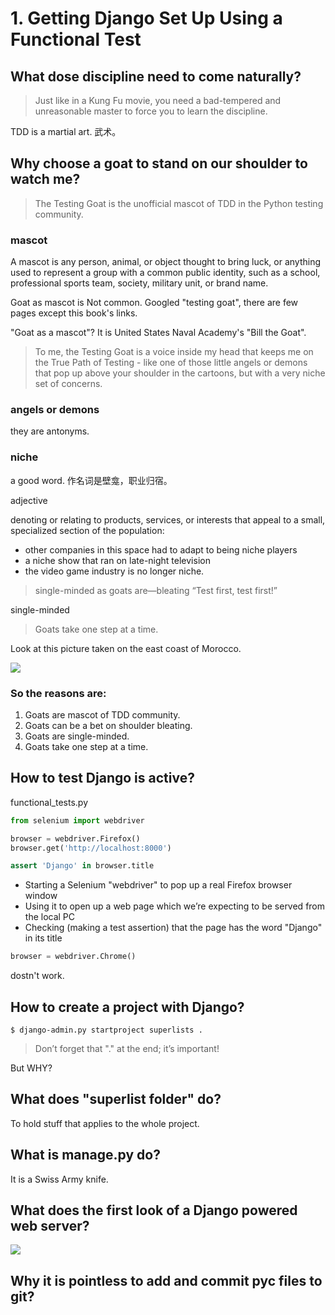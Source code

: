 # 1. Getting Django Set Up Using a Functional Test

## What dose discipline need to come naturally?

> Just like in a Kung Fu movie, you need a bad-tempered and unreasonable master to force you to learn the discipline.

TDD is a martial art. 武术。


## Why choose a goat to stand on our shoulder to watch me?

> The Testing Goat is the unofficial mascot of TDD in the Python testing community.

### mascot

A mascot is any person, animal, or object thought to bring luck, or anything used to represent a group with a common public identity, such as a school, professional sports team, society, military unit, or brand name.

Goat as mascot is Not common. Googled "testing goat", there are few pages except this book's links.

"Goat as a mascot"? It is United States Naval Academy's "Bill the Goat".

> To me, the Testing Goat is a voice inside my head that keeps me on the True Path of Testing - like one of those little angels or demons that pop up above your shoulder in the cartoons, but with a very niche set of concerns.

### angels or demons

 they are antonyms.

### niche

a good word. 作名词是壁龛，职业归宿。

adjective

denoting or relating to products, services, or interests that appeal to a small, specialized section of the population: 
* other companies in this space had to adapt to being niche players
* a niche show that ran on late-night television
* the video game industry is no longer niche.

> single-minded as goats are—​bleating “Test first, test first!”

single-minded

> Goats take one step at a time.

Look at this picture taken on the east coast of Morocco.

![](https://ws2.sinaimg.cn/large/006tNc79ly1ftrqz0q6ivj316c1km1l1.jpg)

### So the reasons are:
1. Goats are mascot of TDD community.
2. Goats can be a bet on shoulder bleating.
3. Goats are single-minded.
4. Goats take one step at a time.


## How to test Django is active?


functional_tests.py
```python
from selenium import webdriver

browser = webdriver.Firefox()
browser.get('http://localhost:8000')

assert 'Django' in browser.title
```

- Starting a Selenium "webdriver" to pop up a real Firefox browser window
- Using it to open up a web page which we’re expecting to be served from the local PC
- Checking (making a test assertion) that the page has the word "Django" in its title

```python
browser = webdriver.Chrome()
```
dostn't work.


## How to create a project with Django?

```commandline
$ django-admin.py startproject superlists .
```

> Don’t forget that "." at the end; it’s important!

But WHY?


## What does "superlist folder" do?

To hold stuff that applies to the whole project.


## What is manage.py do?

It is a Swiss Army knife.


## What does the first look of a Django powered web server?

![](https://ws4.sinaimg.cn/large/006tNc79ly1ftrrunosmkj31ao0da76u.jpg)


## Why it is pointless to add and commit pyc files to git?








